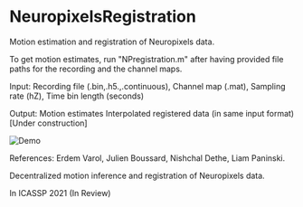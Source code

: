 # NeuropixelsRegistration
 Motion estimation and registration of Neuropixels data.
 
 To get motion estimates, run "NPregistration.m" after having provided file paths for the recording and the channel maps.
 
 Input:
 Recording file (.bin,.h5.,.continuous),
 Channel map (.mat),
 Sampling rate (hZ),
 Time bin length (seconds)
 
 Output:
 Motion estimates
 Interpolated registered data (in same input format) [Under construction]


![Demo](https://github.com/evarol/NeuropixelsRegistration/blob/master/fig1.png)

References:
Erdem Varol, Julien Boussard, Nishchal Dethe, Liam Paninski.

Decentralized motion inference and registration of Neuropixels data. 

In ICASSP 2021 (In Review)

